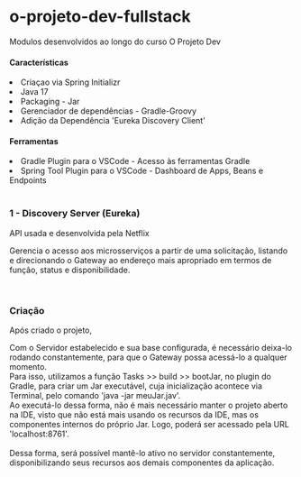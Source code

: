 # o-projeto-dev-fullstack

Modulos desenvolvidos ao longo do curso O Projeto Dev

#### Características
<li>Criaçao via Spring Initializr</li>
<li>Java 17</li>
<li>Packaging - Jar</li>
<li>Gerenciador de dependências - Gradle-Groovy</li>
<li>Adição da Dependência 'Eureka Discovery Client'</li>

#### Ferramentas
<li>Gradle Plugin para o VSCode - Acesso às ferramentas Gradle</li>
<li>Spring Tool Plugin para o VSCode - Dashboard de Apps, Beans e Endpoints</li>

</br>

### 1 - Discovery Server (Eureka)
<p>API usada e desenvolvida pela Netflix</p>
<p>Gerencia o acesso aos microsserviços a partir de uma solicitação, listando e direcionando o Gateway ao endereço mais apropriado em termos de função, status e disponibilidade.</p><br>

### Criação
<p>Após criado o projeto, </p>

<p>
Com o Servidor estabelecido e sua base configurada, é necessário deixa-lo rodando constantemente, para que o Gateway possa acessá-lo a qualquer momento.<br>
Para isso, utilizamos a função Tasks >> build >> bootJar, no plugin do Gradle, para criar um Jar executável, cuja inicialização acontece via Terminal, pelo comando 'java -jar meuJar.jav'.<br>
Ao executá-lo dessa forma, não é mais necessário manter o projeto aberto na IDE, visto que não está mais usando os recursos da IDE, mas os componentes internos do próprio Jar. Logo, poderá ser acessado pela URL 'localhost:8761'.<br><br>
Dessa forma, será possível mantê-lo ativo no servidor constantemente, disponibilizando seus recursos aos demais componentes da aplicação.
</p>


